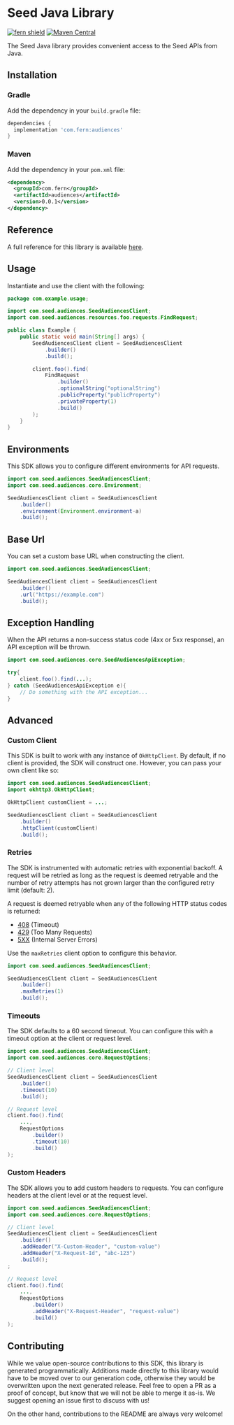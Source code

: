 # Seed Java Library

[![fern shield](https://img.shields.io/badge/%F0%9F%8C%BF-Built%20with%20Fern-brightgreen)](https://buildwithfern.com?utm_source=github&utm_medium=github&utm_campaign=readme&utm_source=Seed%2FJava)
[![Maven Central](https://img.shields.io/maven-central/v/com.fern/audiences)](https://central.sonatype.com/artifact/com.fern/audiences)

The Seed Java library provides convenient access to the Seed APIs from Java.

## Installation

### Gradle

Add the dependency in your `build.gradle` file:

```groovy
dependencies {
  implementation 'com.fern:audiences'
}
```

### Maven

Add the dependency in your `pom.xml` file:

```xml
<dependency>
  <groupId>com.fern</groupId>
  <artifactId>audiences</artifactId>
  <version>0.0.1</version>
</dependency>
```

## Reference

A full reference for this library is available [here](./reference.md).

## Usage

Instantiate and use the client with the following:

```java
package com.example.usage;

import com.seed.audiences.SeedAudiencesClient;
import com.seed.audiences.resources.foo.requests.FindRequest;

public class Example {
    public static void main(String[] args) {
        SeedAudiencesClient client = SeedAudiencesClient
            .builder()
            .build();

        client.foo().find(
            FindRequest
                .builder()
                .optionalString("optionalString")
                .publicProperty("publicProperty")
                .privateProperty(1)
                .build()
        );
    }
}
```

## Environments

This SDK allows you to configure different environments for API requests.

```java
import com.seed.audiences.SeedAudiencesClient;
import com.seed.audiences.core.Environment;

SeedAudiencesClient client = SeedAudiencesClient
    .builder()
    .environment(Environment.environment-a)
    .build();
```

## Base Url

You can set a custom base URL when constructing the client.

```java
import com.seed.audiences.SeedAudiencesClient;

SeedAudiencesClient client = SeedAudiencesClient
    .builder()
    .url("https://example.com")
    .build();
```

## Exception Handling

When the API returns a non-success status code (4xx or 5xx response), an API exception will be thrown.

```java
import com.seed.audiences.core.SeedAudiencesApiException;

try{
    client.foo().find(...);
} catch (SeedAudiencesApiException e){
    // Do something with the API exception...
}
```

## Advanced

### Custom Client

This SDK is built to work with any instance of `OkHttpClient`. By default, if no client is provided, the SDK will construct one. 
However, you can pass your own client like so:

```java
import com.seed.audiences.SeedAudiencesClient;
import okhttp3.OkHttpClient;

OkHttpClient customClient = ...;

SeedAudiencesClient client = SeedAudiencesClient
    .builder()
    .httpClient(customClient)
    .build();
```

### Retries

The SDK is instrumented with automatic retries with exponential backoff. A request will be retried as long
as the request is deemed retryable and the number of retry attempts has not grown larger than the configured
retry limit (default: 2).

A request is deemed retryable when any of the following HTTP status codes is returned:

- [408](https://developer.mozilla.org/en-US/docs/Web/HTTP/Status/408) (Timeout)
- [429](https://developer.mozilla.org/en-US/docs/Web/HTTP/Status/429) (Too Many Requests)
- [5XX](https://developer.mozilla.org/en-US/docs/Web/HTTP/Status/500) (Internal Server Errors)

Use the `maxRetries` client option to configure this behavior.

```java
import com.seed.audiences.SeedAudiencesClient;

SeedAudiencesClient client = SeedAudiencesClient
    .builder()
    .maxRetries(1)
    .build();
```

### Timeouts

The SDK defaults to a 60 second timeout. You can configure this with a timeout option at the client or request level.

```java
import com.seed.audiences.SeedAudiencesClient;
import com.seed.audiences.core.RequestOptions;

// Client level
SeedAudiencesClient client = SeedAudiencesClient
    .builder()
    .timeout(10)
    .build();

// Request level
client.foo().find(
    ...,
    RequestOptions
        .builder()
        .timeout(10)
        .build()
);
```

### Custom Headers

The SDK allows you to add custom headers to requests. You can configure headers at the client level or at the request level.

```java
import com.seed.audiences.SeedAudiencesClient;
import com.seed.audiences.core.RequestOptions;

// Client level
SeedAudiencesClient client = SeedAudiencesClient
    .builder()
    .addHeader("X-Custom-Header", "custom-value")
    .addHeader("X-Request-Id", "abc-123")
    .build();
;

// Request level
client.foo().find(
    ...,
    RequestOptions
        .builder()
        .addHeader("X-Request-Header", "request-value")
        .build()
);
```

## Contributing

While we value open-source contributions to this SDK, this library is generated programmatically.
Additions made directly to this library would have to be moved over to our generation code,
otherwise they would be overwritten upon the next generated release. Feel free to open a PR as
a proof of concept, but know that we will not be able to merge it as-is. We suggest opening
an issue first to discuss with us!

On the other hand, contributions to the README are always very welcome!